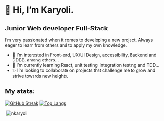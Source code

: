 # 👋 Hi, I’m Karyoli.
 ## Junior Web developer Full-Stack.
 I’m very passionated when it comes to developing a new project. Always eager to learn from others and to apply my own knowledge.
- 👀 I’m interested in Front-end, UX/UI Design, accessibility, Backend and DDBB, among others...
- 🌱 I’m currently learning React, unit testing, integration testing and TDD...
- ✨ I’m looking to collaborate on projects that challenge me to grow and strive towards new heights.

## My stats:
[![GitHub Streak](http://github-readme-streak-stats.herokuapp.com?user=nkaryoli&theme=light&background=ffffff)](https://git.io/streak-stats)
[![Top Langs](https://github-readme-stats.vercel.app/api/top-langs/?username=nkaryoli&layout=compact&theme=vision-friendly-light)](https://github.com/nkaryoli/github-readme-stats)
<p>&nbsp;<img align="center" src="https://github-readme-stats.vercel.app/api?username=nkaryoli&show_icons=true&locale=en" alt="nkaryoli" /></p>
